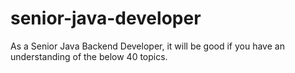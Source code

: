 # senior-java-developer
As a Senior Java Backend Developer, it will be good if you have an understanding of the below 40 topics.
